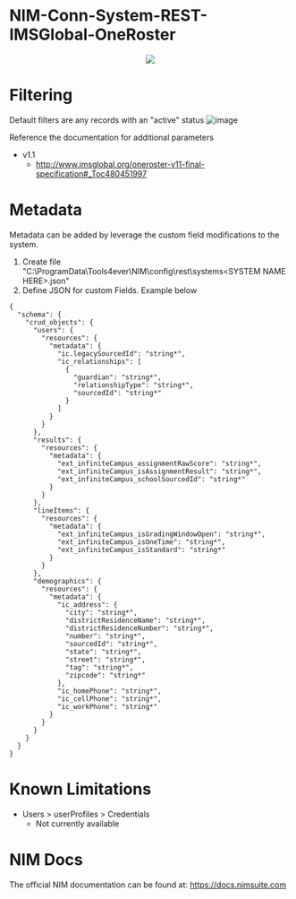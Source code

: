 # NIM-Conn-System-REST-IMSGlobal-OneRoster
<p align="center">
<img src="https://user-images.githubusercontent.com/24281600/191794680-5b4ef3e4-9323-4d0a-9548-6fff0b020fc5.png" />
</p>


# Filtering
Default filters are any records with an "active" status
![image](https://user-images.githubusercontent.com/24281600/168872696-c211abdb-af4d-4fb5-975a-99b2911a1332.png)

Reference the documentation for additional parameters
- v1.1
  - http://www.imsglobal.org/oneroster-v11-final-specification#_Toc480451997

# Metadata
Metadata can be added by leverage the custom field modifications to the system. 
1. Create file "C:\ProgramData\Tools4ever\NIM\config\rest\systems\<SYSTEM NAME HERE>.json"
2. Define JSON for custom Fields. Example below

```
{
  "schema": {
    "crud_objects": {
      "users": {
        "resources": {
          "metadata": {
            "ic.legacySourcedId": "string*",
            "ic_relationships": [
              {
                "guardian": "string*",
                "relationshipType": "string*",
                "sourcedId": "string*"
              }
            ]
          }
        }
      },
      "results": {
        "resources": {
          "metadata": {
            "ext_infiniteCampus_assignmentRawScore": "string*",
            "ext_infiniteCampus_isAssignmentResult": "string*",
            "ext_infiniteCampus_schoolSourcedId": "string*"
          }
        }
      },
      "lineItems": {
        "resources": {
          "metadata": {
            "ext_infiniteCampus_isGradingWindowOpen": "string*",
            "ext_infiniteCampus_isOneTime": "string*",
            "ext_infiniteCampus_isStandard": "string*"
          }
        }
      },
      "demographics": {
        "resources": {
          "metadata": {
            "ic_address": {
              "city": "string*",
              "districtResidenceName": "string*",
              "districtResidenceNumber": "string*",
              "number": "string*",
              "sourcedId": "string*",
              "state": "string*",
              "street": "string*",
              "tag": "string*",
              "zipcode": "string*"
            },
            "ic_homePhone": "string*",
            "ic_cellPhone": "string*",
            "ic_workPhone": "string*"
          }
        }
      }
    }
  }
}
```

# Known Limitations
- Users > userProfiles > Credentials
  - Not currently available

# NIM Docs
The official NIM documentation can be found at: https://docs.nimsuite.com

